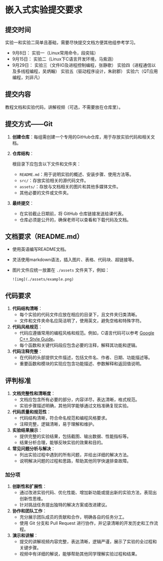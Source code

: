# 嵌入式实验提交要求

## 提交时间

实验一和实验二简单且基础，需要尽快提交文档方便其他组参考学习。

- 9月8日：
  实验一（Linux常用命令，段奕铭）
- 9月15日：
  实验二（Linux下C语言开发环境，马紫涵）
- 9月29日：
  实验三（文件IO及进程控制编程，张静歌）
  实验四（进程通信以及多线程编程，吴炳翰）
  实验五（驱动程序设计，朱尉郡）
  实验六（QT应用编程，刘非凡）

## 提交内容

教程文档和实验代码，讲解视频（可选，不需要放在仓库里）。

## 提交方式——Git

1. **创建仓库**：每组需创建一个专用的GitHub仓库，用于存放实验代码和相关文档。

2. **仓库结构**：

   根目录下应包含以下文件和文件夹：

   - `README.md`：用于说明实验的概述、安装步骤、使用方法等。
   - `src/`：存放实验相关的源代码文件。
   - `assets/`：存放与文档相关的图片和其他多媒体文件。
   - 其他必要的文件或文件夹。

3. **最终提交**：

   - 在实验截止日期前，将 GitHub 仓库链接发送给课代表。
   - 仓库必须是公开的，确保老师可以查看和下载代码及文档。

## 文档要求（README.md）

- 使用英语编写README文档。
- 灵活使用markdown语法，插入图片、表格、代码块、超链接等。

- 图片文件应统一放置在 `./assets` 文件夹下，例如：

  ```
  ![img](./assets/example.png)
  ```



## 代码要求

1. **代码结构清晰**：
   - 每个实验的代码文件应放在相应的目录下，且文件夹归类清晰。
   - 文件和文件夹命名应简洁明了，使用英文，避免空格和特殊字符。
2. **代码风格规范**：
   - 代码应遵循常用的编程风格和规范。例如，C语言代码可以参考 [Google C++ Style Guide](https://google.github.io/styleguide/cppguide.html)。
   - 每个函数和关键代码段应包含必要的注释，解释其功能和逻辑。
3. **代码注释完整**：
   - 在代码的头部提供文件描述，包括文件名、作者、日期、功能描述等。
   - 重要函数和模块的实现应包含功能描述、参数解释和返回值说明。

## 评判标准

1. **文档完整性和清晰度**：
   - 文档应包含所有必要的部分，内容详尽，表达清晰，格式规范。
   - 实验步骤描述明确，其他同学能够通过文档准确复现实验。
2. **代码质量和规范性**：
   - 代码结构清晰，符合命名规范和编程风格要求。
   - 注释完整，逻辑清晰，易于理解和维护。
3. **实验结果展示**：
   - 提供完整的实验结果，包括截图、输出数据、性能指标等。
   - 结果分析合理，能够反映实验的效果和目的。
4. **常见问题分析与解决**：
   - 列出实验过程中遇到的所有问题，并给出详细的解决方法。
   - 说明解决问题的过程和思路，帮助其他同学快速排查故障。

### 加分项

1. **创新性和扩展性**：
   - 通过改进实验代码、优化性能、增加新功能或提出新的实验方法，表现出创新性思维。
   - 针对挑战任务提出独特的解决方案或改进建议。
2. **协作和团队工作**：
   - 充分展示团队成员的贡献和合作，明确各自的任务分工。
   - 使用 Git 分支和 Pull Request 进行协作，并记录清晰的开发历史和工作流程。
3. **演示和讲解**：
   - 提交的讲解视频内容完整，表达清晰，逻辑严谨，展示了实验的全过程和关键步骤。
   - 视频中有详细的解说，能够帮助其他同学理解实验过程和结果。
